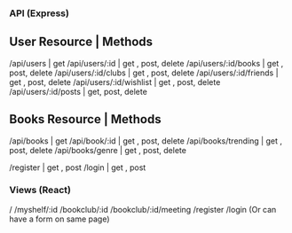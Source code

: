 ### API (Express)

## User Resource | Methods

/api/users | get
/api/users/:id | get , post, delete
/api/users/:id/books | get , post, delete
/api/users/:id/clubs | get , post, delete
/api/users/:id/friends | get , post, delete
/api/users/:id/wishlist | get , post, delete
/api/users/:id/posts | get, post, delete

## Books Resource | Methods

/api/books | get
/api/book/:id | get , post, delete
/api/books/trending | get , post, delete
/api/books/genre | get , post, delete

/register | get , post
/login | get , post

### Views (React)

/
/myshelf/:id
/bookclub/:id
/bookclub/:id/meeting
/register
/login (Or can have a form on same page)
